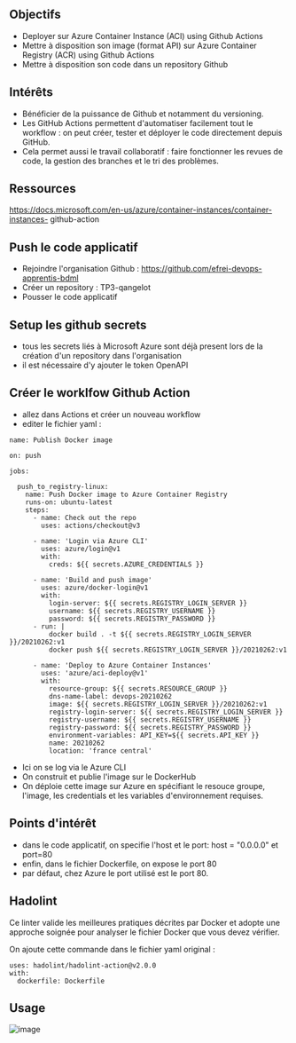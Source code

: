 ## Objectifs

* Deployer sur Azure Container Instance (ACI) using Github Actions
* Mettre à disposition son image (format API) sur Azure Container Registry (ACR) using
Github Actions
* Mettre à disposition son code dans un repository Github

## Intérêts

* Bénéficier de la puissance de Github et notamment du versioning. 
* Les GitHub Actions permettent d'automatiser facilement tout le workflow : on peut créer, tester et déployer le code directement depuis GitHub.
* Cela permet aussi le travail collaboratif : faire fonctionner les revues de code, la gestion des branches et le tri des problèmes.

## Ressources 

https://docs.microsoft.com/en-us/azure/container-instances/container-instances-
github-action

## Push le code applicatif

- Rejoindre l'organisation Github : https://github.com/efrei-devops-apprentis-bdml 
- Créer un repository :  TP3-qangelot
- Pousser le code applicatif

## Setup les github secrets 

- tous les secrets liés à Microsoft Azure sont déjà present lors de la création d'un repository dans l'organisation
- il est nécessaire d'y ajouter le token OpenAPI  

## Créer le worklfow Github Action

- allez dans Actions et créer un nouveau workflow
- editer le fichier yaml :

```
name: Publish Docker image

on: push

jobs:

  push_to_registry-linux:
    name: Push Docker image to Azure Container Registry
    runs-on: ubuntu-latest
    steps:
      - name: Check out the repo
        uses: actions/checkout@v3
      
      - name: 'Login via Azure CLI'
        uses: azure/login@v1
        with:
          creds: ${{ secrets.AZURE_CREDENTIALS }}
      
      - name: 'Build and push image'
        uses: azure/docker-login@v1
        with:
          login-server: ${{ secrets.REGISTRY_LOGIN_SERVER }}
          username: ${{ secrets.REGISTRY_USERNAME }}
          password: ${{ secrets.REGISTRY_PASSWORD }}
      - run: |
          docker build . -t ${{ secrets.REGISTRY_LOGIN_SERVER }}/20210262:v1
          docker push ${{ secrets.REGISTRY_LOGIN_SERVER }}/20210262:v1
    
      - name: 'Deploy to Azure Container Instances'
        uses: 'azure/aci-deploy@v1'
        with:
          resource-group: ${{ secrets.RESOURCE_GROUP }}
          dns-name-label: devops-20210262
          image: ${{ secrets.REGISTRY_LOGIN_SERVER }}/20210262:v1
          registry-login-server: ${{ secrets.REGISTRY_LOGIN_SERVER }}
          registry-username: ${{ secrets.REGISTRY_USERNAME }}
          registry-password: ${{ secrets.REGISTRY_PASSWORD }}
          environment-variables: API_KEY=${{ secrets.API_KEY }}
          name: 20210262
          location: 'france central'
```

- Ici on se log via le Azure CLI
- On construit et publie l'image sur le DockerHub
- On déploie cette image sur Azure en spécifiant le resouce groupe, l'image, les credentials et les variables d'environnement requises.

## Points d'intérêt 

- dans le code applicatif, on specifie l'host et le port: host = "0.0.0.0" et port=80
- enfin, dans le fichier Dockerfile, on expose le port 80
- par défaut, chez Azure le port utilisé est le port 80.

## Hadolint

Ce linter valide les meilleures pratiques décrites par Docker et adopte une approche soignée pour analyser le fichier Docker que vous devez vérifier.

On ajoute cette commande dans le fichier yaml original : 
```
uses: hadolint/hadolint-action@v2.0.0
with:
  dockerfile: Dockerfile
```

## Usage 

![image](https://user-images.githubusercontent.com/57401552/174299823-3418eb9f-1219-4f47-816a-b513392c125a.png)


